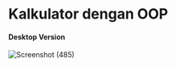 <h1>Kalkulator dengan OOP</h1>

<h4>Desktop Version</h4>

![Screenshot (485)](https://user-images.githubusercontent.com/63633179/127664533-76a97914-0bcb-47d3-9acc-5784ecbc2b38.png)
